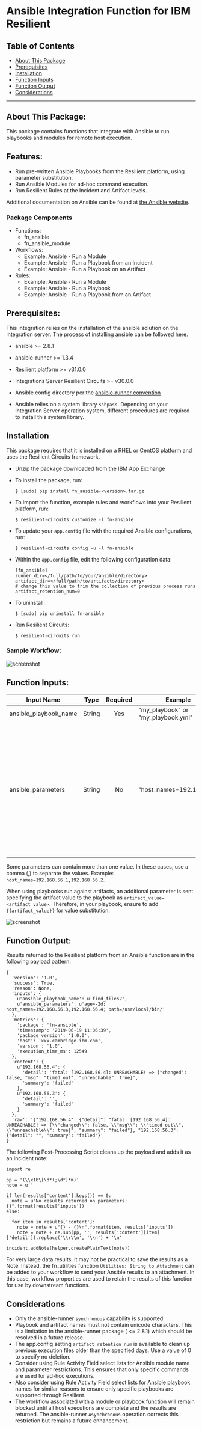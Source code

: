 # Ansible Integration Function for IBM Resilient
## Table of Contents
  - [About This Package](#about-this-package)
  - [Prerequisites](#prerequisites)
  - [Installation](#installation)
  - [Function Inputs](#function-inputs)
  - [Function Output](#function-output)
  - [Considerations](#considerations)
---

## About This Package:
This package contains functions that integrate with Ansible to run playbooks and modules for remote host execution.

## Features:
* Run pre-written Ansible Playbooks from the Resilient platform, using parameter substitution.
* Run Ansible Modules for ad-hoc command execution.
* Run Resilient Rules at the Incident and Artifact levels.

Additional documentation on Ansible can be found at [the Ansible website](https://docs.ansible.com/).

### Package Components
* Functions:
  - fn_ansible
  - fn_ansible_module
* Workflows:
  - Example: Ansible - Run a Module
  - Example: Ansible - Run a Playbook from an Incident
  - Example: Ansible - Run a Playbook on an Artifact
* Rules:
  - Example: Ansible - Run a Module
  - Example: Ansible - Run a Playbook
  - Example: Ansible - Run a Playbook from an Artifact

## Prerequisites:
This integration relies on the installation of the ansible solution on the integration server. The process of installing ansible can be followed [here](https://docs.ansible.com/ansible/latest/installation_guide/).

* ansible >= 2.8.1
* ansible-runner >= 1.3.4
* Resilient platform >= v31.0.0
* Integrations Server Resilient Circuits >= v30.0.0
* Ansible config directory per the [ansible-runner convention](https://ansible-runner.readthedocs.io/en/latest/index.html)

* Ansible relies on a system library `sshpass`. Depending on your Integration Server operation system, different procedures are required to install this system library.

## Installation    
This package requires that it is installed on a RHEL or CentOS platform and uses the Resilient Circuits framework. 

* Unzip the package downloaded from the IBM App Exchange
* To install the package, run:

    ```
    $ [sudo] pip install fn_ansible-<version>.tar.gz
    ```
   
* To import the function, example rules and workflows into your Resilient platform, run:

    ```
    $ resilient-circuits customize -l fn-ansible
    ```
* To update your `app.config` file with the required Ansible configurations, run:

    ```
    $ resilient-circuits config -u -l fn-ansible
    ```

* Within the `app.config` file, edit the following configuration data:

    ```
    [fn_ansible]
    runner_dir=</full/path/to/your/ansible/directory>
    artifact_dir=</full/path/to/artifacts/directory>
    # change this value to trim the collection of previous process runs
    artifact_retention_num=0
    ```

* To uninstall:

    ```
    $ [sudo] pip uninstall fn-ansible
    ```

* Run Resilient Circuits:

    ```
    $ resilient-circuits run
    ```

### Sample Workflow:
 ![screenshot](./screenshots/sample_workflow.png)

## Function Inputs:
| Input Name | Type | Required | Example | Info |
| ------------- | :--: | :-------:| ------- | ---- |
| ansible_playbook_name | String | Yes | "my_playbook" or "my_playbook.yml" | Identifies target playbook to run |
| ansible_parameters | String | No | "host_names=192.168.1.4" | Substitution variables for a Playbook at runtime. For example, a Playbook containing `hosts: "{{host_names}}"` will be replaced using the example value of 196.168.1.4. Use semi-colons (;) to separate different parameters. |

Some parameters can contain more than one value. In these cases, use a comma (,) to separate the values. Example: `host_names=192.168.56.1,192.168.56.2`.

When using playbooks run against artifacts, an additional parameter is sent specifying the artifact value to the playbook as `artifact_value=<artifact_value>`. Therefore, in your playbook, ensure to add `{{artifact_value}}` for value substitution.

 ![screenshot](./screenshots/2.png)
## Function Output:
Results returned to the Resilient platform from an Ansible function are in the following payload pattern:

```
{
  'version': '1.0',
  'success': True,
  'reason': None,
  'inputs': {
    u'ansible_playbook_name': u'find_files2',
    u'ansible_parameters': u'age=-2d; host_names=192.168.56.3,192.168.56.4; path=/usr/local/bin/'
  },
  'metrics': {
    'package': 'fn-ansible',
    'timestamp': '2019-06-19 11:06:39',
    'package_version': '1.0.0',
    'host': 'xxx.cambridge.ibm.com',
    'version': '1.0',
    'execution_time_ms': 12549
  },
  'content': {
    u'192.168.56.4': {
      'detail': 'fatal: [192.168.56.4]: UNREACHABLE! => {"changed": false, "msg": "timed out", "unreachable": true}',
      'summary': 'failed'
    },
    u'192.168.56.3': {
      'detail': '',
      'summary': 'failed'
    }
  },
  'raw': '{"192.168.56.4": {"detail": "fatal: [192.168.56.4]: UNREACHABLE! => {\\"changed\\": false, \\"msg\\": \\"timed out\\", \\"unreachable\\": true}", "summary": "failed"}, "192.168.56.3": {"detail": "", "summary": "failed"}'
}
```

The following Post-Processing Script cleans up the payload and adds it as an incident note:

```
import re

pp = '(\\x1b\[\d*(;\d*)*m)'
note = u''

if len(results['content'].keys()) == 0:
  note = u"No results returned on parameters: {}".format(results['inputs'])
else:

  for item in results['content']:
    note = note + u"{} - {}\n".format(item, results['inputs'])
    note = note + re.sub(pp, '', results['content'][item]['detail']).replace('\\r\\n', '\\n') + '\n'

incident.addNote(helper.createPlainText(note))
```

For very large data results, it may not be practical to save the results as a Note. Instead, the fn_utilities function `Utilities: String to Attachment` can be added to your workflow to send your Ansible results to an attachment. In this case, workflow properties are used to retain the results of this function for use by downstream functions. 

## Considerations
* Only the ansible-runner `synchronous` capability is supported.
* Playbook and artifact names must not contain unicode characters. This is a limitation in the ansible-runner package ( <= 2.8.1) which should be resolved in a future release.
* The app.config setting `artifact_retention_num` is available to clean up previous execution files older than the specified days. Use a value of 0 to specify no deletion.
* Consider using Rule Activity Field select lists for Ansible module name and parameter restrictions. This ensures that only specific commands are used for ad-hoc executions.
* Also consider using Rule Activity Field select lists for Ansible playbook names for similar reasons to ensure only specific playbooks are supported through Resilient.
* The workflow associated with a module or playbook function will remain blocked until all host executions are complete and the results are returned. The ansible-runner `Asynchronous` operation corrects this restriction but remains a future enhancement.